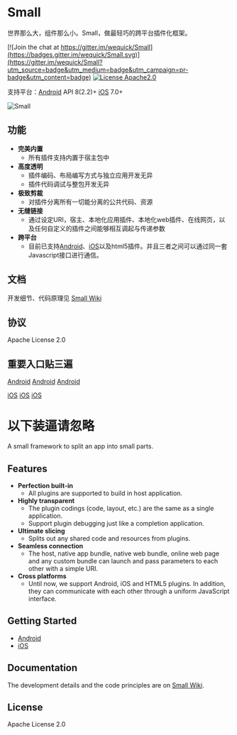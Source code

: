 # Small

世界那么大，组件那么小。Small，做最轻巧的跨平台插件化框架。

[![Join the chat at https://gitter.im/wequick/Small](https://badges.gitter.im/wequick/Small.svg)](https://gitter.im/wequick/Small?utm_source=badge&utm_medium=badge&utm_campaign=pr-badge&utm_content=badge)
[![License Apache2.0](https://img.shields.io/hexpm/l/plug.svg)][license]


支持平台：[Android](Android) API 8(2.2)+  [iOS](iOS) 7.0+

![Small][icon]

## 功能
* **完美内置**
  - 所有插件支持内置于宿主包中
* **高度透明**
  - 插件编码、布局编写方式与独立应用开发无异
  - 插件代码调试与整包开发无异
* **极致剪裁**
  - 对插件分离所有一切能分离的公共代码、资源
* **无缝链接**
  - 通过设定URI，宿主、本地化应用插件、本地化web插件、在线网页，以及任何自定义的插件之间能够相互调起与传递参数
* **跨平台**
  - 目前已支持[Android](Android)、[iOS](iOS)以及html5插件。并且三者之间可以通过同一套Javascript接口进行通信。

## 文档
开发细节、代码原理见 [Small Wiki][wiki]

## 协议
Apache License 2.0

## 重要入口贴三遍

[Android](Android) [Android](Android) [Android](Android)

[iOS](iOS) [iOS](iOS) [iOS](iOS)

# 以下装逼请忽略

A small framework to split an app into small parts.

## Features
* **Perfection built-in**
  - All plugins are supported to build in host application.
* **Highly transparent**
  - The plugin codings (code, layout, etc.) are the same as a single application.
  - Support plugin debugging just like a completion application.
* **Ultimate slicing**
  - Splits out any shared code and resources from plugins.
* **Seamless connection**
  - The host, native app bundle, native web bundle, online web page and any custom bundle can launch and pass parameters to each other with a simple URI.
* **Cross platforms**
  - Until now, we support Android, iOS and HTML5 plugins. In addition, they can communicate with each other through a uniform JavaScript interface.

## Getting Started

* [Android](Android)
* [iOS](iOS)

## Documentation
The development details and the code principles are on [Small Wiki][wiki].

## License
Apache License 2.0

[wiki]: https://github.com/wequick/Small/wiki
[license]: https://raw.githubusercontent.com/wequick/Small/master/LICENSE
[icon]: http://code.wequick.net/images/small-icon-512.png

